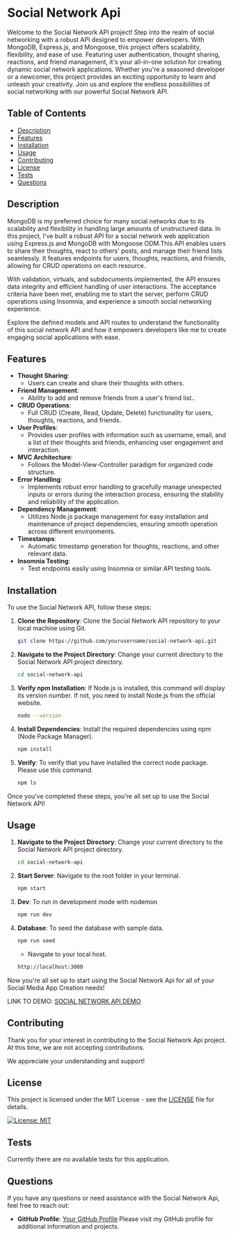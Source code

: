 # Social Network Api

Welcome to the Social Network API project! Step into the realm of social networking with a robust API designed to empower developers. With MongoDB, Express.js, and Mongoose, this project offers scalability, flexibility, and ease of use. Featuring user authentication, thought sharing, reactions, and friend management, it's your all-in-one solution for creating dynamic social network applications. Whether you're a seasoned developer or a newcomer, this project provides an exciting opportunity to learn and unleash your creativity. Join us and explore the endless possibilities of social networking with our powerful Social Network API.

## Table of Contents

- [Description](#description)
- [Features](#features)
- [Installation](#installation)
- [Usage](#usage)
- [Contributing](#contributing)
- [License](#license)
- [Tests](#tests)
- [Questions](#questions)

## Description

MongoDB is my preferred choice for many social networks due to its scalability and flexibility in handling large amounts of unstructured data. In this project, I've built a robust API for a social network web application using Express.js and MongoDB with Mongoose ODM.This API enables users to share their thoughts, react to others' posts, and manage their friend lists seamlessly. It features endpoints for users, thoughts, reactions, and friends, allowing for CRUD operations on each resource.

With validation, virtuals, and subdocuments implemented, the API ensures data integrity and efficient handling of user interactions. The acceptance criteria have been met, enabling me to start the server, perform CRUD operations using Insomnia, and experience a smooth social networking experience.

Explore the defined models and API routes to understand the functionality of this social network API and how it empowers developers like me to create engaging social applications with ease.

## Features

- **Thought Sharing**: 
    - Users can create and share their thoughts with others.
- **Friend Management**: 
    -  Ability to add and remove friends from a user's friend list..
- **CRUD Operations**: 
    - Full CRUD (Create, Read, Update, Delete) functionality for users, thoughts, reactions, and friends.
- **User Profiles**: 
    - Provides user profiles with information such as username, email, and a list of their thoughts and friends, enhancing user engagement and interaction.
- **MVC Architecture**: 
    - Follows the Model-View-Controller paradigm for organized code structure.
- **Error Handling**: 
    - Implements robust error handling to gracefully manage unexpected inputs or errors during the interaction process, ensuring the stability and reliability of the application.
- **Dependency Management**: 
    - Utilizes Node.js package management for easy installation and maintenance of project dependencies, ensuring smooth operation across different environments.
- **Timestamps**:
    -  Automatic timestamp generation for thoughts, reactions, and other relevant data.
- **Insomnia Testing**:
    -  Test endpoints easily using Insomnia or similar API testing tools.

## Installation

To use the Social Network API, follow these steps:

1. **Clone the Repository**: Clone the Social Network API repository to your local machine using Git.
   ```bash
   git clone https://github.com/yourusername/social-network-api.git
   ```
2. **Navigate to the Project Directory**: Change your current directory to the Social Network API project directory.
    ```bash
    cd social-network-api
    ```
3. **Verify npm Installation**: If Node.js is installed, this command will display its version number. If not, you need to install Node.js from the official website.
    ```bash
    node --version
    ```
4. **Install Dependencies**: Install the required dependencies using npm (Node Package Manager).
    ```bash
    npm install
    ```
5. **Verify**: To verify that you have installed the correct node package. Please use this command.
    ```bash
    npm ls 
    ```
Once you've completed these steps, you're all set up to use the Social Network API!

## Usage

1. **Navigate to the Project Directory**: Change your current directory to the Social Network API project directory.
    ```bash
    cd social-network-api
    ```
2. **Start Server**: Navigate to the root folder in your terminal.
    ```bash
    npm start
    ```
3. **Dev**: To run in development mode with nodemon
    ```bash
    npm run dev
    ```
4. **Database**: To seed the database with sample data.
    ```bash
    npm run seed
    ```
    - Navigate to your local host.
    ```bash
    http://localhost:3000
    ```
 
Now you're all set up to start using the Social Network Api for all of your Social Media App Creation needs!

LINK TO DEMO: [SOCIAL NETWORK API DEMO](https://drive.google.com/file/d/19emuedsAuKKMo282yqsAu42j-bUwwoc_/view)

## Contributing

Thank you for your interest in contributing to the Social Network Api project. At this time, we are not accepting contributions.

We appreciate your understanding and support!

## License

This project is licensed under the MIT License - see the [LICENSE](LICENSE) file for details.

[![License: MIT](https://img.shields.io/badge/License-MIT-yellow.svg)](https://opensource.org/licenses/MIT)

## Tests

Currently there are no available tests for this application.


## Questions

If you have any questions or need assistance with the Social Network Api, feel free to reach out:

- **GitHub Profile**: [Your GitHub Profile](https://github.com/yourusername)
  Please visit my GitHub profile for additional information and projects.